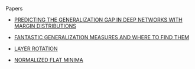 Papers 
- [PREDICTING THE GENERALIZATION GAP IN DEEP NETWORKS WITH MARGIN DISTRIBUTIONS](https://arxiv.org/pdf/1810.00113.pdf)

- [FANTASTIC GENERALIZATION MEASURES AND WHERE TO FIND THEM](https://openreview.net/pdf?id=SJgIPJBFvH)

- [LAYER ROTATION](https://arxiv.org/abs/1806.01603)

- [NORMALIZED FLAT MINIMA](https://arxiv.org/abs/1901.04653)

